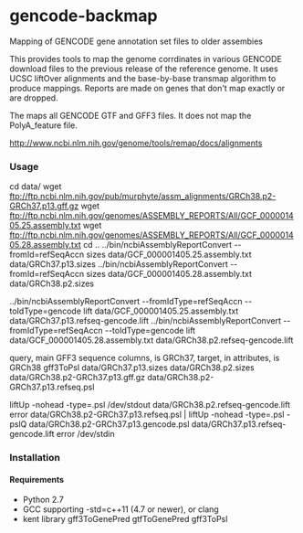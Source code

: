 # gencode-backmap
Mapping of GENCODE gene annotation set files to older assembies

This provides tools to map the genome corrdinates in various GENCODE download
files to the previous release of the reference genome.  It uses UCSC liftOver
alignments and the base-by-base transmap algorithm to produce mappings.
Reports are made on genes that don't map exactly or are dropped.

The maps all GENCODE GTF and GFF3 files. It does not map the PolyA_feature
file.

http://www.ncbi.nlm.nih.gov/genome/tools/remap/docs/alignments

### Usage

  cd data/
  wget ftp://ftp.ncbi.nlm.nih.gov/pub/murphyte/assm_alignments/GRCh38.p2-GRCh37.p13.gff.gz
  wget ftp://ftp.ncbi.nlm.nih.gov/genomes/ASSEMBLY_REPORTS/All/GCF_000001405.25.assembly.txt
  wget ftp://ftp.ncbi.nlm.nih.gov/genomes/ASSEMBLY_REPORTS/All/GCF_000001405.28.assembly.txt
  cd ..
  ../bin/ncbiAssemblyReportConvert --fromId=refSeqAccn sizes data/GCF_000001405.25.assembly.txt data/GRCh37.p13.sizes
  ../bin/ncbiAssemblyReportConvert --fromId=refSeqAccn sizes data/GCF_000001405.28.assembly.txt data/GRCh38.p2.sizes

../bin/ncbiAssemblyReportConvert --fromIdType=refSeqAccn --toIdType=gencode lift data/GCF_000001405.25.assembly.txt data/GRCh37.p13.refseq-gencode.lift
../bin/ncbiAssemblyReportConvert --fromIdType=refSeqAccn --toIdType=gencode lift data/GCF_000001405.28.assembly.txt data/GRCh38.p2.refseq-gencode.lift

 query, main GFF3 sequence columns, is GRCh37, target, in attributes, is GRCh38
 gff3ToPsl data/GRCh37.p13.sizes data/GRCh38.p2.sizes data/GRCh38.p2-GRCh37.p13.gff.gz data/GRCh38.p2-GRCh37.p13.refseq.psl

  liftUp -nohead -type=.psl /dev/stdout data/GRCh38.p2.refseq-gencode.lift error data/GRCh38.p2-GRCh37.p13.refseq.psl | liftUp -nohead -type=.psl -pslQ data/GRCh38.p2-GRCh37.p13.gencode.psl data/GRCh37.p13.refseq-gencode.lift error /dev/stdin

### Installation

#### Requirements
- Python 2.7
- GCC supporting -std=c++11 (4.7 or newer), or clang
- kent library
 gff3ToGenePred
 gtfToGenePred
 gff3ToPsl 
